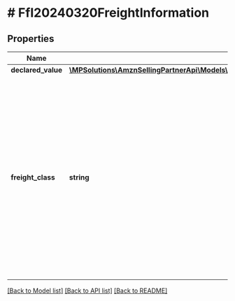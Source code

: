 # # FfI20240320FreightInformation

## Properties

Name | Type | Description | Notes
------------ | ------------- | ------------- | -------------
**declared_value** | [**\MPSolutions\AmznSellingPartnerApi\Models\FulfillmentInbound20240320\FfI20240320Currency**](FfI20240320Currency.md) |  | [optional]
**freight_class** | **string** | Freight class.  Possible values: &#x60;NONE&#x60;, &#x60;FC_50&#x60;, &#x60;FC_55&#x60;, &#x60;FC_60&#x60;, &#x60;FC_65&#x60;, &#x60;FC_70&#x60;, &#x60;FC_77_5&#x60;, &#x60;FC_85&#x60;, &#x60;FC_92_5&#x60;, &#x60;FC_100&#x60;, &#x60;FC_110&#x60;, &#x60;FC_125&#x60;, &#x60;FC_150&#x60;, &#x60;FC_175&#x60;, &#x60;FC_200&#x60;, &#x60;FC_250&#x60;, &#x60;FC_300&#x60;, &#x60;FC_400&#x60;, &#x60;FC_500&#x60;. | [optional]

[[Back to Model list]](../../README.md#models) [[Back to API list]](../../README.md#endpoints) [[Back to README]](../../README.md)
